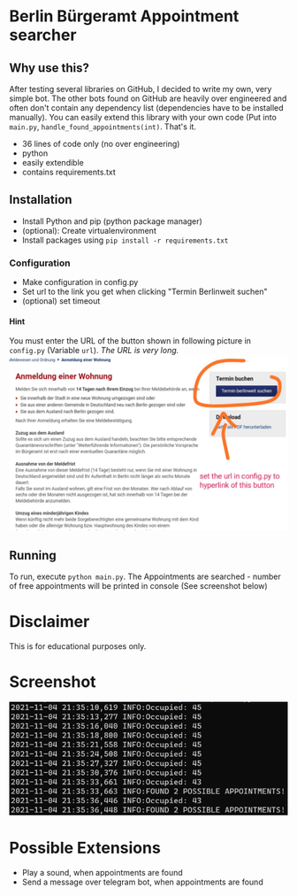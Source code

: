 # Berlin Bürgeramt Appointment searcher
## Why use this?
After testing several libraries on GitHub,
I decided to write my own, very simple bot.
The other bots found on GitHub are heavily
over engineered and often don't contain any
dependency list (dependencies have to be installed
manually).
You can easily extend this library with your own code
(Put into `main.py`, `handle_found_appointments(int)`.
That's it.
- 36 lines of code only (no over engineering)
- python
- easily extendible
- contains requirements.txt
## Installation
- Install Python and pip (python package manager)
- (optional): Create virtualenvironment
- Install packages using `pip install -r requirements.txt`
### Configuration
- Make configuration in config.py
- Set url to the link you get when clicking "Termin Berlinweit suchen"
- (optional) set timeout
#### Hint
You must enter the URL of the button shown in following picture in `config.py`
(Variable `url`).
*The URL is very long.*
![](Hyperlink.jpg)
## Running
To run, execute `python main.py`. The Appointments are searched - number of free appointments will be printed in console
(See screenshot below)
# Disclaimer
This is for educational purposes only.

# Screenshot
![Screenshot of Command Line](screen.png)

# Possible Extensions
- Play a sound, when appointments are found
- Send a message over telegram bot, when appointments are found
